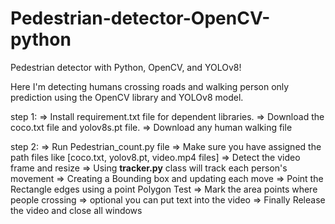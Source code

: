 # Pedestrian-detector-OpenCV-python

Pedestrian detector with Python, OpenCV, and YOLOv8!

Here I'm detecting humans crossing roads and walking person only prediction using the OpenCV library and YOLOv8 model.

step 1: =>      Install requirement.txt file for dependent libraries.
        =>      Download the coco.txt file and yolov8s.pt file.
        =>      Download any human walking file 

step 2: =>      Run Pedestrian_count.py file
        =>      Make sure you have assigned the path files like [coco.txt, yolov8.pt, video.mp4 files]
        =>      Detect the video frame and resize
        =>      Using **tracker.py** class will track each person's movement
        =>      Creating a Bounding box and updating each move
        =>      Point the Rectangle edges using a point Polygon Test
        =>      Mark the area points where people crossing
        =>      optional you can put text into the video
        =>      Finally Release the video and close all windows
